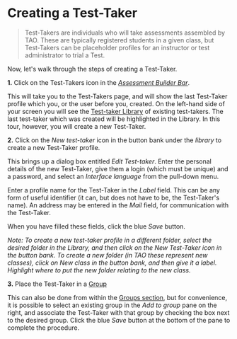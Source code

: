 # Creating a Test-Taker

>Test-Takers are individuals who will take assessments assembled by TAO. These are typically registered students in a given class, but Test-Takers can be placeholder profiles for an instructor or test administrator to trial a Test.

Now, let's walk through the steps of creating a Test-Taker.

**1.** Click on the Test-Takers icon in the *[Assessment Builder Bar](../appendix/glossary.md#assessment-builder-bar)*.

This will take you to the Test-Takers page, and will show the last Test-Taker profile which you, or the user before you, created. On the left-hand side of your screen you will see the [Test-taker Library](../appendix/glossary.md#testtaker-library) of existing test-takers. The last test-taker which was created will be highlighted in the Library. In this tour, however, you will create a new Test-Taker.

**2.**  Click on the *New test-taker* icon in the button bank under the *library* to create a new Test-Taker profile.

This brings up a dialog box entitled *Edit Test-taker*. Enter the personal details of the new Test-Taker, give them a login (which must be unique) and a password, and select an *Interface language* from the pull-down menu.

Enter a profile name for the Test-Taker in the *Label* field. This can be any form of useful identifier (it can, but does not have to be, the Test-Taker's name). An address may be entered in the *Mail* field, for communication with the Test-Taker.

When you have filled these fields, click the blue *Save* button.

*Note: To create a new test-taker profile in a different folder, select the desired folder in the Library, and then click on the New Test-Taker icon in the button bank. To create a new folder (in TAO these represent new classes), click on New class in the button bank, and then give it a label. Highlight where to put the new folder relating to the new class.*


**3.** Place the Test-Taker in a [Group](../appendix/glossary.md#group)

This can also be done from within the [Groups section](../groups/creating-a-new-group.md), but for convenience, it is possible to select an existing group in the *Add to group* pane on the right, and associate the Test-Taker with that group by checking the box next to the desired group. Click the blue *Save* button at the bottom of the pane to complete the procedure.
